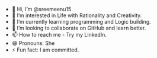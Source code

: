 - 👋 Hi, I’m @sreemeenu15
- 👀 I’m interested in Life with Rationality and Creativity.
- 🌱 I’m currently learning programming and Logic building.
- 💞️ I’m looking to collaborate on GitHub and learn better.
- 📫 How to reach me - Try my LinkedIn.
- 😄 Pronouns: She
- ⚡ Fun fact: I am committed.

<!---
sreemeenu15/sreemeenu15 is a ✨ special ✨ repository because its `README.md` (this file) appears on your GitHub profile.
You can click the Preview link to take a look at your changes.
--->
